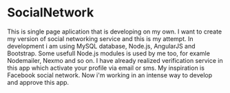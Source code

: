 # SocialNetwork
This is single page aplication that is developing on my own. I want to create my version of social networking service and this is my attempt. In development i am using MySQL database, Node.js, AngularJS and Bootstrap. Some usefull Node.js modules is used by me too, for examle Nodemailer, Nexmo and so on. I have already realized verification service in this app which activate your profile via email or sms. My inspiration is Facebook social network. Now i'm working in an intense way to develop and approve this app. 
